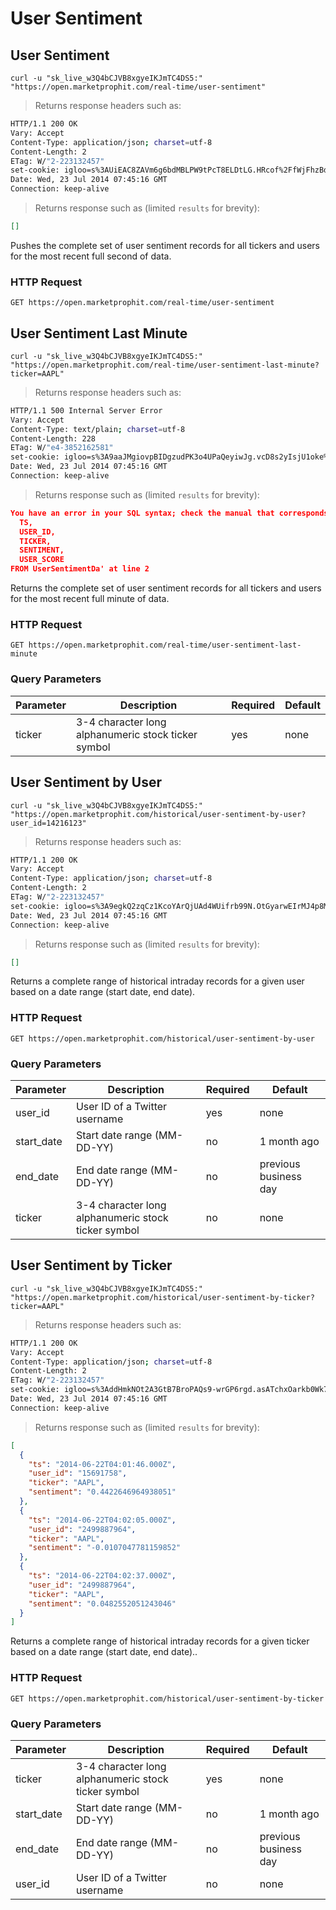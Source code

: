 
# User Sentiment


## User Sentiment

```shell
curl -u "sk_live_w3Q4bCJVB8xgyeIKJmTC4DS5:" "https://open.marketprophit.com/real-time/user-sentiment"
```

> Returns response headers such as:

```bash
HTTP/1.1 200 OK
Vary: Accept
Content-Type: application/json; charset=utf-8
Content-Length: 2
ETag: W/"2-223132457"
set-cookie: igloo=s%3AUiEAC8ZAVm6g6bdMBLPW9tPcT8ELDtLG.HRcof%2FfWjFhzBd8sq1pLIROlqNOwWuZXmQmqmzed5Qs; Path=/; Expires=Thu, 24 Jul 2014 07:45:16 GMT; HttpOnly
Date: Wed, 23 Jul 2014 07:45:16 GMT
Connection: keep-alive


```

> Returns response such as (limited `results` for brevity):

```json
[]
```

Pushes the complete set of user sentiment records for all tickers and users for the most recent full second of data.

### HTTP Request

`GET https://open.marketprophit.com/real-time/user-sentiment`



## User Sentiment Last Minute

```shell
curl -u "sk_live_w3Q4bCJVB8xgyeIKJmTC4DS5:" "https://open.marketprophit.com/real-time/user-sentiment-last-minute?ticker=AAPL"
```

> Returns response headers such as:

```bash
HTTP/1.1 500 Internal Server Error
Vary: Accept
Content-Type: text/plain; charset=utf-8
Content-Length: 228
ETag: W/"e4-3852162581"
set-cookie: igloo=s%3A9aaJMgiovpBIDgzudPK3o4UPaQeyiwJg.vcD8s2yIsjU1oke%2FOiWewZpM%2BwsRHXDvVXR1PdQQ9LA; Path=/; Expires=Thu, 24 Jul 2014 07:45:16 GMT; HttpOnly
Date: Wed, 23 Jul 2014 07:45:16 GMT
Connection: keep-alive


```

> Returns response such as (limited `results` for brevity):

```json
You have an error in your SQL syntax; check the manual that corresponds to your MariaDB server version for the right syntax to use near 'SELECT
  TS,
  USER_ID,
  TICKER,
  SENTIMENT,
  USER_SCORE
FROM UserSentimentDa' at line 2
```

Returns the complete set of user sentiment records for all tickers and users for the most recent full minute of data.

### HTTP Request

`GET https://open.marketprophit.com/real-time/user-sentiment-last-minute`

### Query Parameters

Parameter | Description | Required | Default
--------- | ----------- | -------- | -------
ticker | 3-4 character long alphanumeric stock ticker symbol | yes | none


## User Sentiment by User

```shell
curl -u "sk_live_w3Q4bCJVB8xgyeIKJmTC4DS5:" "https://open.marketprophit.com/historical/user-sentiment-by-user?user_id=14216123"
```

> Returns response headers such as:

```bash
HTTP/1.1 200 OK
Vary: Accept
Content-Type: application/json; charset=utf-8
Content-Length: 2
ETag: W/"2-223132457"
set-cookie: igloo=s%3A9egkQ2zqCz1KcoYArQjUAd4WUifrb99N.OtGyarwEIrMJ4p8MmSCqgFRZJDacc9OmF1KCjcLFl1Q; Path=/; Expires=Thu, 24 Jul 2014 07:45:16 GMT; HttpOnly
Date: Wed, 23 Jul 2014 07:45:16 GMT
Connection: keep-alive


```

> Returns response such as (limited `results` for brevity):

```json
[]
```

Returns a complete range of historical intraday records for a given user based on a date range (start date, end date).

### HTTP Request

`GET https://open.marketprophit.com/historical/user-sentiment-by-user`

### Query Parameters

Parameter | Description | Required | Default
--------- | ----------- | -------- | -------
user_id | User ID of a Twitter username | yes | none
start_date | Start date range (MM-DD-YY) | no | 1 month ago
end_date | End date range (MM-DD-YY) | no | previous business day
ticker | 3-4 character long alphanumeric stock ticker symbol | no | none



## User Sentiment by Ticker

```shell
curl -u "sk_live_w3Q4bCJVB8xgyeIKJmTC4DS5:" "https://open.marketprophit.com/historical/user-sentiment-by-ticker?ticker=AAPL"
```

> Returns response headers such as:

```bash
HTTP/1.1 200 OK
Vary: Accept
Content-Type: application/json; charset=utf-8
Content-Length: 2
ETag: W/"2-223132457"
set-cookie: igloo=s%3AddHmkNOt2A3GtB7BroPAQs9-wrGP6rgd.asATchxOarkb0Wk7S06HUEx9AKzIijG77OGSt6PCC6k; Path=/; Expires=Thu, 24 Jul 2014 07:45:16 GMT; HttpOnly
Date: Wed, 23 Jul 2014 07:45:16 GMT
Connection: keep-alive


```

> Returns response such as (limited `results` for brevity):

```json
[
  {
    "ts": "2014-06-22T04:01:46.000Z",
    "user_id": "15691758",
    "ticker": "AAPL",
    "sentiment": "0.4422646964938051"
  },
  {
    "ts": "2014-06-22T04:02:05.000Z",
    "user_id": "2499887964",
    "ticker": "AAPL",
    "sentiment": "-0.0107047781159852"
  },
  {
    "ts": "2014-06-22T04:02:37.000Z",
    "user_id": "2499887964",
    "ticker": "AAPL",
    "sentiment": "0.0482552051243046"
  }
]
```

Returns a complete range of historical intraday records for a given ticker based on a date range (start date, end date)..

### HTTP Request

`GET https://open.marketprophit.com/historical/user-sentiment-by-ticker`

### Query Parameters

Parameter | Description | Required | Default
--------- | ----------- | -------- | -------
ticker | 3-4 character long alphanumeric stock ticker symbol | yes | none
start_date | Start date range (MM-DD-YY) | no | 1 month ago
end_date | End date range (MM-DD-YY) | no | previous business day
user_id | User ID of a Twitter username | no | none
